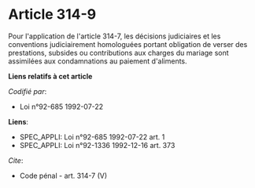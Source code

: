 # Article 314-9

Pour l'application de l'article 314-7, les décisions judiciaires et les conventions judiciairement homologuées portant
obligation de verser des prestations, subsides ou contributions aux charges du mariage sont assimilées aux condamnations au
paiement d'aliments.

**Liens relatifs à cet article**

_Codifié par_:

  - Loi n°92-685 1992-07-22

**Liens**:

  - SPEC_APPLI: Loi n°92-685 1992-07-22 art. 1
  - SPEC_APPLI: Loi n°92-1336 1992-12-16 art. 373

_Cite_:

  - Code pénal - art. 314-7 (V)

